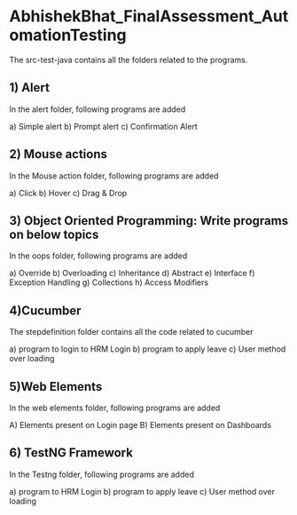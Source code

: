 # AbhishekBhat_FinalAssessment_AutomationTesting

The src-test-java contains all the folders related to the programs.

## 1) Alert
In the alert folder, following programs are added

a)	Simple alert
b)	Prompt alert
c)	Confirmation Alert

## 2) Mouse actions 
In the Mouse action folder, following programs are added

a)	Click 
b)	Hover 
c)	Drag & Drop

## 3) Object Oriented Programming: Write programs on below topics
In the oops folder, following programs are added

a)	Override 
b)	Overloading
c)	Inheritance 
d)	Abstract 
e)	Interface
f)	Exception Handling
g)	Collections
h)	Access Modifiers

## 4)Cucumber
The stepdefinition folder contains all the code related to cucumber

a)	program to login to HRM Login
b)	program to apply leave
c)	User method over loading 

## 5)Web Elements 
In the web elements folder, following programs are added

A) Elements present on Login page 
B) Elements present on Dashboards 


## 6) TestNG Framework 
In the Testng folder, following programs are added

a)	program to HRM Login
b)	program to apply leave
c)	User method over loading 
